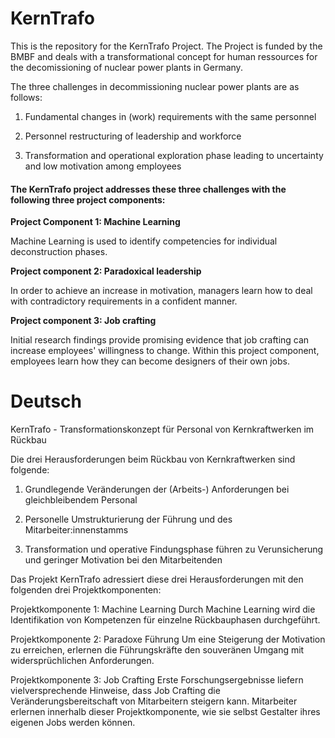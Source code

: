 # KernTrafo
This is the repository for the KernTrafo Project. 
The Project is funded by the BMBF and deals with a transformational concept for human ressources for the decomissioning of nuclear power plants in Germany.

The three challenges in decommissioning nuclear power plants are as follows:

1. Fundamental changes in (work) requirements with the same personnel

2. Personnel restructuring of leadership and workforce

3. Transformation and operational exploration phase leading to uncertainty and low motivation among employees


#### The KernTrafo project addresses these three challenges with the following three project components:

**Project Component 1: Machine Learning**

Machine Learning is used to identify competencies for individual deconstruction phases.

**Project component 2: Paradoxical leadership**

In order to achieve an increase in motivation, managers learn how to deal with contradictory requirements in a confident manner.

**Project component 3: Job crafting**

Initial research findings provide promising evidence that job crafting can increase employees' willingness to change. Within this project component, employees learn how they can become designers of their own jobs.


# Deutsch
KernTrafo - Transformationskonzept für Personal von Kernkraftwerken im Rückbau

Die drei Herausforderungen beim Rückbau von Kernkraftwerken sind folgende:

1. Grundlegende Veränderungen der (Arbeits-) Anforderungen bei gleichbleibendem Personal

2. Personelle Umstrukturierung der Führung und des Mitarbeiter:innenstamms

3. Transformation und operative Findungsphase führen zu Verunsicherung und geringer Motivation bei den Mitarbeitenden


Das Projekt KernTrafo adressiert diese drei Herausforderungen mit den folgenden drei Projektkomponenten:

Projektkomponente 1: Machine Learning
Durch Machine Learning wird die Identifikation von Kompetenzen für einzelne Rückbauphasen durchgeführt.

Projektkomponente 2: Paradoxe Führung
Um eine Steigerung der Motivation zu erreichen, erlernen die Führungskräfte den souveränen Umgang mit widersprüchlichen Anforderungen.

Projektkomponente 3: Job Crafting
Erste Forschungsergebnisse liefern vielversprechende Hinweise, dass Job Crafting die Veränderungsbereitschaft von Mitarbeitern steigern kann. Mitarbeiter erlernen innerhalb dieser Projektkomponente, wie sie selbst Gestalter ihres eigenen Jobs werden können. 
